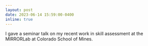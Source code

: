 ```yaml
---
layout: post
date: 2023-06-14 15:59:00-0400
inline: true
---
```


I gave a seminar talk on my recent work in skill assessment at the MIRRORLab at Colorado School of Mines.
